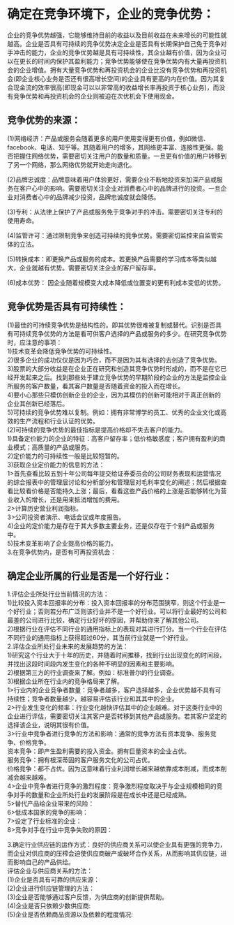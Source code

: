 # 确定在竞争环境下，企业的竞争优势：
企业的竞争优势越强，它能够维持目前的收益以及目前收益在未来增长的可能性就越高。企业是否具有可持续的竞争优势决定企业是否具有长期保护自己免于竞争对手冲击的能力，企业的竞争优势越是具有可持续性，其企业越有价值，因为企业可以在更长的时间内保护其盈利能力；竞争优势能够使在竞争优势内有大量再投资机会的企业增值。拥有大量竞争优势和再投资机会的企业比没有竞争优势和再投资机会(即企业核心业务是否还有很高增长空间)的企业具有更高的内在价值。因为其复合现金流的效率很高(即现金可以以非常高的收益增长率再投资于核心业务)，而没有竞争优势和再投资机会的企业则被迫在次优机会下使用现金。   

## 竞争优势的来源：   
(1)网络经济：产品或服务会随着更多的用户使用变得更有价值，例如微信、facebook、电话、知乎等。其随着用户的增多，其网络更丰富、连接性更强。能否把握住网络优势，需要密切关注用户的数量和质量。一旦更有价值的用户转移到了另一个网络，那么网络优势就开始走向退化。 

(2)品牌忠诚度：品牌意味着用户体验更好，需要企业不断地投资来加深产品或服务在客户心中的影响。需要密切关注企业对消费者心中的品牌进行的投资。一旦企业对消费者心中的品牌减少投资，品牌忠诚度就会降低。   

(3)专利：从法律上保护了产品或服务免于竞争对手的冲击。需要密切关注专利的使用寿命。   

(4)监管许可：通过限制竞争来创造可持续的竞争优势。需要密切监控来自监管实体的立法。    

(5)转换成本：即更换产品或服务的成本。若更换产品需要的学习成本等类似越大，企业就越有优势。需要密切关注企业的客户留存率。   

(6)成本优势： 因企业随着规模变大成本降低或位置变的更有利成本变低的优势。    

## 竞争优势是否具有可持续性：    
(1)最佳的可持续竞争优势是结构性的。即其优势很难被复制或替代。识别是否具有可持续竞争优势的方法是看可供客户选择的产品或服务的多少。在研究竞争优势时，应注意的事项：      
  1)技术变革会降低竞争优势的可持续性。   
  2)很多企业的成功仅仅是因为巧合，而不是因为其有选择的去创造了竞争优势。    
  3)股票的大部分收益是在企业正在研究和创造其竞争优势时形成的，而不是在它已经开发起来之后。找到那些处于建立竞争优势的早期阶段的企业的方法是监控企业所服务的客户数量，看其客户数量是否随着资金的投入而在增长。    
  4)要小心那些只模仿创新企业的企业，因为其模仿的创新可能相对于真正创新的企业其创新已经落后。   
  5)可持续的竞争优势难以复制。例如：拥有非常博学的员工、优秀的企业文化或高效的生产流程和行业认证的优势。    
(2)可持续的竞争优势的最佳指标是提高价格却不失去客户的能力。    
  1)具备定价能力的企业的特征：高客户留存率；低价格敏感度；客户拥有盈利的商业模式；高质量的产品或服务。    
  2)定价能力的可持续性一般是比较短暂的。       
  3)获取企业定价能力的信息的方法：    
    1>首先查看比较五到十年公司每年提交给证券委员会的公司财务表现和运营情况的综合报表中的管理层讨论和分析部分和管理层对毛利率变化的阐述；然后根据查看比较看价格是否能持久上涨；最后，看看这些产品价格的上涨是否能够转化为营业收入的增长，还是用来抵消增加的费用。   
    2>计算历史营业利润指标。   
    3>公司投资者演示、电话会议或年度报告。    
  4)企业的定价能力是存在于其大多数主要业务，还是仅存在于个别产品或服务中。    
  5)技术变革影响了企业提高价格的能力。    
3.在竞争优势内，是否有可再投资机会：       

## 确定企业所属的行业是否是一个好行业：
1.评估企业所处行业当前情况的方法：      
  1)比较投入资本回报率的分布：投入资本回报率的分布范围狭窄，则这个行业是一个好行业；否则若分布广泛则该行业并不是一个好行业。可以将行业最好的公司和最差的公司进行比较，确定行业好坏的原因，并帮助你来了解其他公司。   
  2)根据行业在评估不同行业的通用指标上的表现对其进行打分。当一个行业在评估不同行业的通用指标上获得超过60分，其当前行业就是一个好行业。       
2.评估企业所处行业未来的发展趋势的方法：     
  1)研究这个行业大于十年的历史，并随着时间推移，找到行业出现变化的时间段，并找出这段时间段内发生变化的各种不明显的因素和主要影响。     
  2)根据第三方的行业调查来了解。例如：标准普尔的行业调查。     
  3)根据企业所在行业内的竞争格局来了解。     
    1>行业内的企业竞争者数量：竞争者越多，客户选择越多，企业优势越不具有可持续性；竞争者数量越少，越容易评估该行业和其其中的企业。       
    2>行业发生变化的频率：行业变化越快评估其中的企业越难。对于这类行业中的企业进行评估，需要密切关注其客户是否转移到其他产品或服务。若其客户坚定的选择该企业，说明其很有价值。      
    3>行业中竞争者进行竞争的方法和影响：通常的竞争方法有资本竞争、服务竞争、价格竞争。     
      资本竞争：即产生盈利需要的投入资金。拥有巨量资本的企业占优。     
      服务竞争：拥有根深蒂固的客户服务文化的公司占优。    
      价格竞争：都不占优。因为这意味着行业利润增长越来越依靠成本削减，而成本削减会越来越难。     
    4>企业中竞争者进行竞争的激烈程度：竞争激烈程度取决于与企业规模相同的竞争对手的数量和企业所处行业的发展阶段是在成长中还是已经成熟。     
    5>替代产品给企业带来的风险：    
    6>低成本国家的竞争的影响：    
    7>设定了行业标准的企业：     
    8>竞争对手在行业中竞争失败的原因：    

3.确定行业供应链的运作方式：良好的供应商关系可以使企业具有更强的竞争力，而企业对供应商的压榨会迫使供应商破产或破坏合作关系，从而影响其供应链，进而影响自己的产品供给。     
  评估企业与供应商关系的方法：        
  (1)企业是否具有可靠的供应来源：         
  (2)企业进行供应链管理的方法：       
  (3)企业是否能够通过客户反馈，为供应商的创新提供帮助。      
  (4)企业是否只依赖少数供应商:    
  (5)企业是否依赖商品资源以及依赖的程度情况:        